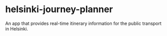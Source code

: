 # helsinki-journey-planner

An app that provides real-time itinerary information for the public transport in Helsinki.
